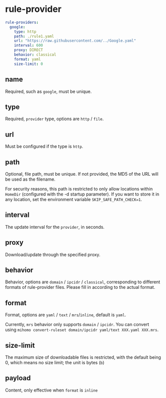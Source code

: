 # rule-provider

```{.yaml linenums="1"}
rule-providers:
  google:
    type: http
    path: ./rule1.yaml 
    url: "https://raw.githubusercontent.com/../Google.yaml"
    interval: 600
    proxy: DIRECT
    behavior: classical
    format: yaml
    size-limit: 0
```

## name

Required, such as `google`, must be unique.

## type

Required, `provider` type, options are `http` / `file`.

## url

Must be configured if the type is `http`.

## path

Optional, file path, must be unique. If not provided, the MD5 of the URL will be used as the filename.

For security reasons, this path is restricted to only allow locations within `HomeDir` (configured with the -d startup parameter). If you want to store it in any location, set the environment variable `SKIP_SAFE_PATH_CHECK=1`.

## interval

The update interval for the `provider`, in seconds.

## proxy

Download/update through the specified proxy.

## behavior

Behavior, options are `domain` / `ipcidr` / `classical`, corresponding to different formats of rule-provider files. Please fill in according to the actual format.

## format

Format, options are `yaml` / `text` / `mrs`/`inline`, default is `yaml`.

Currently, `mrs` behavior only supports `domain` / `ipcidr`. You can convert using `mihomo convert-ruleset domain/ipcidr yaml/text XXX.yaml XXX.mrs`.

## size-limit

The maximum size of downloadable files is restricted, with the default being 0, which means no size limit; the unit is bytes (`b`)

## payload

Content, only effective when `format` is `inline`
